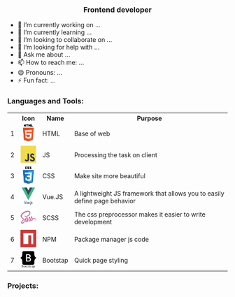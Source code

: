<h3 align="center">Frontend developer</h3>

- 🔭 I’m currently working on ...
- 🌱 I’m currently learning ...
- 👯 I’m looking to collaborate on ...
- 🤔 I’m looking for help with ...
- 💬 Ask me about ...
- 📫 How to reach me: ...
- 😄 Pronouns: ...
- ⚡ Fun fact: ...

<h3 align="left">Languages and Tools:</h3>
<table>
  <tr>
    <th></th>
    <th>Icon</th>
    <th>Name</th>
    <th>Purpose</th>
  </tr>
  <tr>
    <td>1</td>
    <td><a href="https://www.w3.org/html/" target="_blank" rel="noreferrer"> <img src="https://raw.githubusercontent.com/devicons/devicon/master/icons/html5/html5-original-wordmark.svg" alt="html5" width="40" height="40"/></td>
    <td>HTML</td>
    <td>Base of web</td>
  </tr>
  <tr>
    <td>2</td>
    <td> <a href="https://developer.mozilla.org/en-US/docs/Web/JavaScript" target="_blank" rel="noreferrer"> <img src="https://raw.githubusercontent.com/devicons/devicon/master/icons/javascript/javascript-original.svg" alt="javascript" width="40" height="40"/> </a></td>
    <td>JS</td>
    <td>Processing the task on client</td>
    </tr> 
  <tr>
    <td>3</td>
    <td><a href="https://www.w3schools.com/css/" target="_blank" rel="noreferrer"> <img src="https://raw.githubusercontent.com/devicons/devicon/master/icons/css3/css3-original-wordmark.svg" alt="css3" width="40" height="40"/> </a></td>
    <td>CSS</td>
    <td>Make site more beautiful</td>
  </tr>
    <td>4</td>
    <td><a href="https://vuejs.org/" target="_blank" rel="noreferrer"> <img src="https://raw.githubusercontent.com/devicons/devicon/master/icons/vuejs/vuejs-original-wordmark.svg" alt="vuejs" width="40" height="40"/> </a></td>
    <td>Vue.JS</td>
    <td>A lightweight JS framework that allows you to easily define page behavior</td>
  </tr>
    <td>5</td>
    <td><a href="https://sass-lang.com" target="_blank" rel="noreferrer"> <img src="https://raw.githubusercontent.com/devicons/devicon/master/icons/sass/sass-original.svg" alt="sass" width="40" height="40"/> </a</td>
    <td>SCSS</td>
    <td>The css preprocessor makes it easier to write development</td>
  </tr>
    <td>6</td>
    <td><a href="https://www.npmjs.com/" target="_blank" rel="noreferrer"> <img src="https://raw.githubusercontent.com/github/explore/80688e429a7d4ef2fca1e82350fe8e3517d3494d/topics/npm/npm.png" alt="npm" width="40" height="40"/></td>
    <td>NPM</td>
    <td>Package manager js code</td>
  </tr>
    <td>7</td>
    <td><a href="https://getbootstrap.com" target="_blank" rel="noreferrer"> <img src="https://raw.githubusercontent.com/devicons/devicon/master/icons/bootstrap/bootstrap-plain-wordmark.svg" alt="bootstrap" width="40" height="40"/> </a></td>
    <td>Bootstap</td>
    <td>Quick page styling</td>
  </tr>
</table>
<h3 align="left">Projects:</h3>


